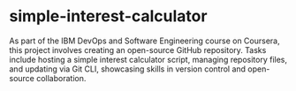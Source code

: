 # simple-interest-calculator
As part of the IBM DevOps and Software Engineering course on Coursera, this project involves creating an open-source GitHub repository. Tasks include hosting a simple interest calculator script, managing repository files, and updating via Git CLI, showcasing skills in version control and open-source collaboration.
